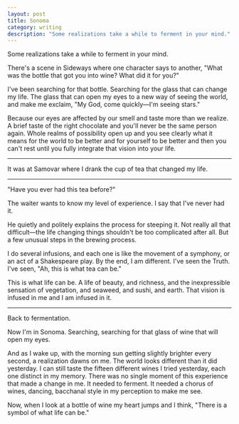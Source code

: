 ```yaml
---
layout: post
title: Sonoma
category: writing
description: "Some realizations take a while to ferment in your mind."
---
```


Some realizations take a while to ferment in your mind.

There's a scene in Sideways where one character says to another, "What was the bottle that got you into wine? What did it for you?"

I've been searching for that bottle. Searching for the glass that can change my life. The glass that can open my eyes to a new way of seeing the world, and make me exclaim, "My God, come quickly—I'm seeing stars."

Because our eyes are affected by our smell and taste more than we realize. A brief taste of the right chocolate and you'll never be the same person again. Whole realms of possibility open up and you see clearly what it means for the world to be better and for yourself to be better and then you can't rest until you fully integrate that vision into your life.

---

It was at Samovar where I drank the cup of tea that changed my life.

---

"Have you ever had this tea before?"

The waiter wants to know my level of experience. I say that I've never had it.

He quietly and politely explains the process for steeping it. Not really all that difficult—the life changing things shouldn't be too complicated after all. But a few unusual steps in the brewing process.

I do several infusions, and each one is like the movement of a symphony, or an act of a Shakespeare play. By the end, I am different. I've seen the Truth. I've seen, "Ah, this is what tea can be."

This is what life can be. A life of beauty, and richness, and the inexpressible sensation of vegetation, and seaweed, and sushi, and earth. That vision is infused in me and I am infused in it.

---

Back to fermentation.

Now I'm in Sonoma. Searching, searching for that glass of wine that will open my eyes.

And as I wake up, with the morning sun getting slightly brighter every second, a realization dawns on me. The world looks different than it did yesterday. I can still taste the fifteen different wines I tried yesterday, each one distinct in my memory. There was no single moment of this experience that made a change in me. It needed to ferment. It needed a chorus of wines, dancing, bacchanal style in my perception to make me see.

Now, when I look at a bottle of wine my heart jumps and I think, "There is a symbol of what life can be."
